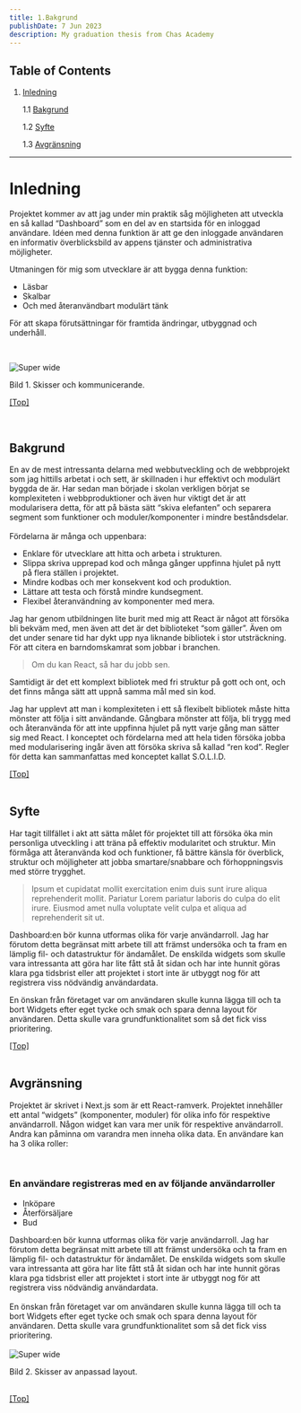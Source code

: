 ```yaml
---
title: 1.Bakgrund
publishDate: 7 Jun 2023
description: My graduation thesis from Chas Academy
---
```


## <a name="top"></a> Table of Contents

1. [Inledning](#Inledning)

   1.1 [Bakgrund](#Bakgrund)

   1.2 [Syfte](#Syfte)

   1.3 [Avgränsning](#Avgränsning)

---

# <a name="Inledning"></a>Inledning

Projektet kommer av att jag under min praktik såg möjligheten att utveckla en så kallad “Dashboard” som en del av en startsida för en inloggad användare. Idéen med denna funktion är att ge den inloggade användaren en informativ överblicksbild av appens tjänster och administrativa möjligheter.
<br />

Utmaningen för mig som utvecklare är att bygga denna funktion:

-  Läsbar
-  Skalbar
-  Och med återanvändbart modulärt tänk

För att skapa förutsättningar för framtida ändringar, utbyggnad och underhåll.

<br />

![Super wide](/assets/figma1.jpg)

<figcaption>
   Bild 1. Skisser och kommunicerande.
</figcaption>

[[Top]](#top)

<br />

## <a name="Bakgrund"></a>Bakgrund

En av de mest intressanta delarna med webbutveckling och de webbprojekt som jag hittills arbetat i och sett, är skillnaden i hur effektivt och modulärt byggda de är. Har sedan man började i skolan verkligen börjat se komplexiteten i webbproduktioner och även hur viktigt det är att modularisera detta, för att på bästa sätt “skiva elefanten” och separera segment som funktioner och moduler/komponenter i mindre beståndsdelar.
<br />
<br />
Fördelarna är många och uppenbara:

-  Enklare för utvecklare att hitta och arbeta i strukturen.
-  Slippa skriva upprepad kod och många gånger uppfinna hjulet på nytt på flera ställen i projektet.
-  Mindre kodbas och mer konsekvent kod och produktion.
-  Lättare att testa och förstå mindre kundsegment.
-  Flexibel återanvändning av komponenter med mera.

Jag har genom utbildningen lite burit med mig att React är något att försöka bli bekväm med, men även att det är det biblioteket “som gäller”. Även om det under senare tid har dykt upp nya liknande bibliotek i stor utsträckning. För att citera en barndomskamrat som jobbar i branchen.

> Om du kan React, så har du jobb sen.

Samtidigt är det ett komplext bibliotek med fri struktur på gott och ont, och det finns många sätt att uppnå samma mål med sin kod.

Jag har upplevt att man i komplexiteten i ett så flexibelt bibliotek måste hitta mönster att följa i sitt användande. Gångbara mönster att följa, bli trygg med och återanvända för att inte uppfinna hjulet på nytt varje gång man sätter sig med React.
I konceptet och fördelarna med att hela tiden försöka jobba med modularisering ingår även att försöka skriva så kallad “ren kod”. Regler för detta kan sammanfattas med konceptet kallat S.O.L.I.D.

[[Top]](#top)
<br />
<br />

## <a name="Syfte"></a>Syfte

Har tagit tillfället i akt att sätta målet för projektet till att försöka öka min personliga utveckling i att träna på effektiv modularitet och struktur. Min förmåga att återanvända kod och funktioner, få bättre känsla för överblick, struktur och möjligheter att jobba smartare/snabbare och förhoppningsvis med större trygghet.

> Ipsum et cupidatat mollit exercitation enim duis sunt irure aliqua reprehenderit mollit. Pariatur Lorem pariatur laboris do culpa do elit irure. Eiusmod amet nulla voluptate velit culpa et aliqua ad reprehenderit sit ut.

Dashboard:en bör kunna utformas olika för varje användarroll. Jag har förutom detta begränsat mitt arbete till att främst undersöka och ta fram en lämplig fil- och datastruktur för ändamålet. De enskilda widgets som skulle vara intressanta att göra har lite fått stå åt sidan och har inte hunnit göras klara pga tidsbrist eller att projektet i stort inte är utbyggt nog för att registrera viss nödvändig användardata.

En önskan från företaget var om användaren skulle kunna lägga till och ta bort Widgets efter eget tycke och smak och spara denna layout för användaren. Detta skulle vara grundfunktionalitet som så det fick viss prioritering.

[[Top]](#top)
<br />
<br />

## <a name="Avgränsning"></a>Avgränsning

Projektet är skrivet i Next.js som är ett React-ramverk. Projektet innehåller ett antal “widgets” (komponenter, moduler) för olika info för respektive användarroll. Någon widget kan vara mer unik för respektive användarroll. Andra kan påminna om varandra men inneha olika data. En användare kan ha 3 olika roller:

<br />

### En användare registreras med en av följande användarroller

-  Inköpare
-  Återförsäljare
-  Bud

Dashboard:en bör kunna utformas olika för varje användarroll. Jag har förutom detta begränsat mitt arbete till att främst undersöka och ta fram en lämplig fil- och datastruktur för ändamålet. De enskilda widgets som skulle vara intressanta att göra har lite fått stå åt sidan och har inte hunnit göras klara pga tidsbrist eller att projektet i stort inte är utbyggt nog för att registrera viss nödvändig användardata.
<br />
<br />
En önskan från företaget var om användaren skulle kunna lägga till och ta bort Widgets efter eget tycke och smak och spara denna layout för användaren. Detta skulle vara grundfunktionalitet som så det fick viss prioritering.
<br />
<br />
![Super wide](/assets/layout.png)

<figcaption>
   Bild 2. Skisser av anpassad layout.
</figcaption>

<br />

[[Top]](#top)

